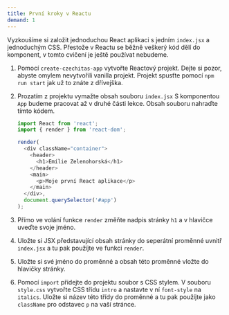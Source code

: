 ```yaml
---
title: První kroky v Reactu
demand: 1
---
```


Vyzkoušíme si založit jednoduchou React aplikaci s jedním `index.jsx` a jednoduchým CSS. Přestože v Reactu se běžně veškerý kód dělí do komponent, v tomto cvičení je ještě používat nebudeme.

1. Pomocí `create-czechitas-app` vytvořte Reactový projekt. Dejte si pozor, abyste omylem nevytvořili vanilla projekt. Projekt spusťte pomocí `npm run start` jak už to znáte z dřívejška.
1. Prozatím z projektu vymažte obsah souboru `index.jsx` S komponentou `App` budeme pracovat až v druhé části lekce. Obsah souboru nahraďte tímto kódem.

   ```js
   import React from 'react';
   import { render } from 'react-dom';

   render(
     <div className="container">
       <header>
         <h1>Emílie Zelenohorská</h1>
       </header>
       <main>
         <p>Moje první React aplikace</p>
       </main>
     </div>,
     document.querySelector('#app')
   );
   ```

1. Přímo ve volání funkce `render` změňte nadpis stránky `h1` a v hlavičce uveďte svoje jméno.
1. Uložte si JSX představující obsah stránky do seperátní proměnné uvnitř `index.jsx` a tu pak použíjte ve funkci `render`.
1. Uložte si své jméno do proměnné a obsah této proměnné vložte do hlavičky stránky.
1. Pomocí `import` přidejte do projektu soubor s CSS stylem. V souboru `style.css` vytvořte CSS třídu `intro` a nastavte v ní `font-style` na `italics`. Uložte si název této třídy do proměnné a tu pak použíjte jako `className` pro odstavec `p` na vaší stránce.
